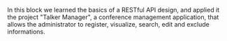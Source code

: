 In this block we learned the basics of a RESTful API design, and applied it the project "Talker Manager", a conference management application, that allows the administrator to register, visualize, search, edit and exclude informations.